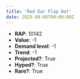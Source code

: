 ```yaml
---
title: 'Red Ear Flap Hat'
date: 2025-08-06T00:00:00Z
---
```

- **RAP**: 10142
- **Value**: -1
- **Demand level**: -1
- **Trend**: -1
- **Projected?**: True
- **Hyped?**: True
- **Rare?**: True
